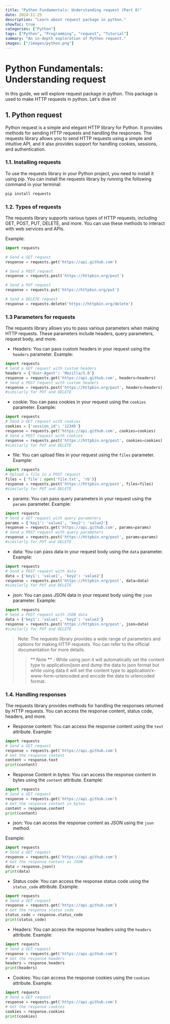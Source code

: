 ```yaml
---
title: "Python Fundamentals: Understanding request (Part 8)"
date: 2024-11-25
description: "Learn about request package in python."
showToc: true
categories: ["Python"]
tags: ["Python", "Programming", "request", "Tutorial"]
summary: "An in-depth exploration of Python request."
images: ["/images/python.png"]
---
```


# Python Fundamentals: Understanding request
In this guide, we will explore request package in python. This package is used to make HTTP requests in python. Let's dive in!

## 1. Python request
Python request is a simple and elegant HTTP library for Python. It provides methods for sending HTTP requests and handling the responses. The requests library allows you to send HTTP requests using a simple and intuitive API, and it also provides support for handling cookies, sessions, and authentication.

### 1.1. Installing requests
To use the requests library in your Python project, you need to install it using pip. You can install the requests library by running the following command in your terminal:

```bash
pip install requests
```

### 1.2. Types of requests
The requests library supports various types of HTTP requests, including GET, POST, PUT, DELETE, and more. You can use these methods to interact with web services and APIs.

Example:
```python
import requests

# Send a GET request
response = requests.get('https://api.github.com')

# Send a POST request
response = requests.post('https://httpbin.org/post')

# Send a PUT request
response = requests.put('https://httpbin.org/put')

# Send a DELETE request
response = requests.delete('https://httpbin.org/delete')
```


### 1.3 Parameters for requests
The requests library allows you to pass various parameters when making HTTP requests. These parameters include headers, query parameters, request body, and more.

- Headers: You can pass custom headers in your request using the `headers` parameter.
Example:
```python
import requests
# Send a GET request with custom headers
headers = {'User-Agent': 'Mozilla/5.0'}
response = requests.get('https://api.github.com', headers=headers)
# Send a POST request with custom headers
response = requests.post('https://httpbin.org/post', headers=headers)
#similarly for PUT and DELETE
```

- cookie: You can pass cookies in your request using the `cookies` parameter.
Example:
```python
import requests
# Send a GET request with cookies
cookies = {'session_id': '12345'}
response = requests.get('https://api.github.com', cookies=cookies)
# Send a POST request with cookies
response = requests.post('https://httpbin.org/post', cookies=cookies)
#similarly for PUT and DELETE
```



- file: You can upload files in your request using the `files` parameter.
Example:
```python
import requests
# Upload a file in a POST request
files = {'file': open('file.txt', 'rb')}
response = requests.post('https://httpbin.org/post', files=files)
#similarly for PUT and DELETE
```


- params: You can pass query parameters in your request using the `params` parameter.
Example:
```python
import requests
# Send a GET request with query parameters
params = {'key1': 'value1', 'key2': 'value2'}
response = requests.get('https://api.github.com', params=params)
# Send a POST request with query parameters
response = requests.post('https://httpbin.org/post', params=params)
#similarly for PUT and DELETE
```

- data: You can pass data in your request body using the `data` parameter.
Example:
```python
import requests
# Send a POST request with data
data = {'key1': 'value1', 'key2': 'value2'}
response = requests.post('https://httpbin.org/post', data=data)
#similarly for PUT and DELETE
```

- json: You can pass JSON data in your request body using the `json` parameter.
Example:
```python
import requests
# Send a POST request with JSON data
data = {'key1': 'value1', 'key2': 'value2'}
response = requests.post('https://httpbin.org/post', json=data)
#similarly for PUT and DELETE
```


> Note: The requests library provides a wide range of parameters and options for making HTTP requests. You can refer to the official documentation for more details.
>> ** Note ** : While using json it will automatically set the content type to application/json and dump the data to json format but while using data it will set the content type to application/x-www-form-urlencoded and encode the data to urlencoded format.

### 1.4. Handling responses
The requests library provides methods for handling the responses returned by HTTP requests. You can access the response content, status code, headers, and more.

- Response content: You can access the response content using the `text` attribute.
Example:
```python
import requests
# Send a GET request
response = requests.get('https://api.github.com')
# Get the response content
content = response.text
print(content)
```

- Response Content in bytes: You can access the response content in bytes using the `content` attribute.
Example:
```python
import requests
# Send a GET request
response = requests.get('https://api.github.com')
# Get the response content in bytes
content = response.content
print(content)
```

- json: You can access the response content as JSON using the `json` method.

Example:
```python
import requests
# Send a GET request
response = requests.get('https://api.github.com')
# Get the response content as JSON
data = response.json()
print(data)
```

- Status code: You can access the response status code using the `status_code` attribute.
Example:
```python
import requests
# Send a GET request
response = requests.get('https://api.github.com')
# Get the response status code
status_code = response.status_code
print(status_code)
```

- Headers: You can access the response headers using the `headers` attribute.
Example:
```python
import requests
# Send a GET request
response = requests.get('https://api.github.com')
# Get the response headers
headers = response.headers
print(headers)
```

- Cookies: You can access the response cookies using the `cookies` attribute.
Example:
```python
import requests
# Send a GET request
response = requests.get('https://api.github.com')
# Get the response cookies
cookies = response.cookies
print(cookies)
```



